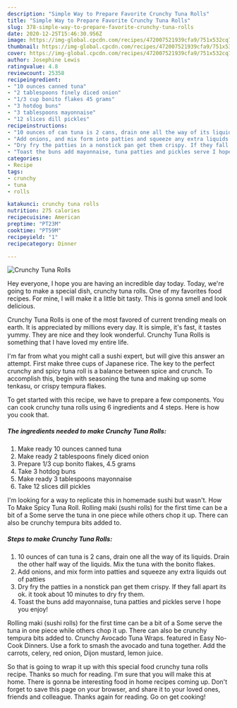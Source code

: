 ```yaml
---
description: "Simple Way to Prepare Favorite Crunchy Tuna Rolls"
title: "Simple Way to Prepare Favorite Crunchy Tuna Rolls"
slug: 378-simple-way-to-prepare-favorite-crunchy-tuna-rolls
date: 2020-12-25T15:46:30.956Z
image: https://img-global.cpcdn.com/recipes/472007521939cfa9/751x532cq70/crunchy-tuna-rolls-recipe-main-photo.jpg
thumbnail: https://img-global.cpcdn.com/recipes/472007521939cfa9/751x532cq70/crunchy-tuna-rolls-recipe-main-photo.jpg
cover: https://img-global.cpcdn.com/recipes/472007521939cfa9/751x532cq70/crunchy-tuna-rolls-recipe-main-photo.jpg
author: Josephine Lewis
ratingvalue: 4.8
reviewcount: 25358
recipeingredient:
- "10 ounces canned tuna"
- "2 tablespoons finely diced onion"
- "1/3 cup bonito flakes 45 grams"
- "3 hotdog buns"
- "3 tablespoons mayonnaise"
- "12 slices dill pickles"
recipeinstructions:
- "10 ounces of can tuna is 2 cans, drain one all the way of its liquids. Drain the other half way of the liquids. Mix the tuna with the bonito flakes."
- "Add onions, and mix form into patties and squeeze any extra liquids out of patties"
- "Dry fry the patties in a nonstick pan get them crispy. If they fall apart its ok. it took about 10 minutes to dry fry them."
- "Toast the buns add mayonnaise, tuna patties and pickles serve I hope you enjoy!"
categories:
- Recipe
tags:
- crunchy
- tuna
- rolls

katakunci: crunchy tuna rolls 
nutrition: 275 calories
recipecuisine: American
preptime: "PT23M"
cooktime: "PT59M"
recipeyield: "1"
recipecategory: Dinner

---
```



![Crunchy Tuna Rolls](https://img-global.cpcdn.com/recipes/472007521939cfa9/751x532cq70/crunchy-tuna-rolls-recipe-main-photo.jpg)

Hey everyone, I hope you are having an incredible day today. Today, we're going to make a special dish, crunchy tuna rolls. One of my favorites food recipes. For mine, I will make it a little bit tasty. This is gonna smell and look delicious.

Crunchy Tuna Rolls is one of the most favored of current trending meals on earth. It is appreciated by millions every day. It is simple, it's fast, it tastes yummy. They are nice and they look wonderful. Crunchy Tuna Rolls is something that I have loved my entire life.

I&#39;m far from what you might call a sushi expert, but will give this answer an attempt. First make three cups of Japanese rice. The key to the perfect crunchy and spicy tuna roll is a balance between spice and crunch. To accomplish this, begin with seasoning the tuna and making up some tenkasu, or crispy tempura flakes.


To get started with this recipe, we have to prepare a few components. You can cook crunchy tuna rolls using 6 ingredients and 4 steps. Here is how you cook that.

<!--inarticleads1-->

##### The ingredients needed to make Crunchy Tuna Rolls:

1. Make ready 10 ounces canned tuna
1. Make ready 2 tablespoons finely diced onion
1. Prepare 1/3 cup bonito flakes, 4.5 grams
1. Take 3 hotdog buns
1. Make ready 3 tablespoons mayonnaise
1. Take 12 slices dill pickles


I&#39;m looking for a way to replicate this in homemade sushi but wasn&#39;t. How To Make Spicy Tuna Roll. Rolling maki (sushi rolls) for the first time can be a bit of a Some serve the tuna in one piece while others chop it up. There can also be crunchy tempura bits added to. 

<!--inarticleads2-->

##### Steps to make Crunchy Tuna Rolls:

1. 10 ounces of can tuna is 2 cans, drain one all the way of its liquids. Drain the other half way of the liquids. Mix the tuna with the bonito flakes.
1. Add onions, and mix form into patties and squeeze any extra liquids out of patties
1. Dry fry the patties in a nonstick pan get them crispy. If they fall apart its ok. it took about 10 minutes to dry fry them.
1. Toast the buns add mayonnaise, tuna patties and pickles serve I hope you enjoy!


Rolling maki (sushi rolls) for the first time can be a bit of a Some serve the tuna in one piece while others chop it up. There can also be crunchy tempura bits added to. Crunchy Avocado Tuna Wraps. featured in Easy No-Cook Dinners. Use a fork to smash the avocado and tuna together. Add the carrots, celery, red onion, Dijon mustard, lemon juice. 

So that is going to wrap it up with this special food crunchy tuna rolls recipe. Thanks so much for reading. I'm sure that you will make this at home. There is gonna be interesting food in home recipes coming up. Don't forget to save this page on your browser, and share it to your loved ones, friends and colleague. Thanks again for reading. Go on get cooking!
